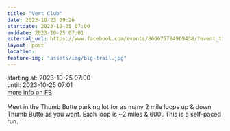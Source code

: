 ```yaml
---
title: "Vert Club"
date: 2023-10-23 09:26
startdate: 2023-10-25 07:00
enddate: 2023-10-25 07:01
external_url: https://www.facebook.com/events/866675784969438/?event_time_id=866675798302770
layout: post
location: 
feature-img: "assets/img/big-trail.jpg"
---
```


starting at: 2023-10-25 07:00<br>until: 2023-10-25 07:01<br><a href="https://www.facebook.com/events/866675784969438/?event_time_id=866675798302770">more info on FB</a><br><br>Meet in the Thumb Butte parking lot for as many 2 mile loops up & down Thumb Butte as you want. Each loop is ~2 miles & 600’. This is a self-paced run.<br>
  <br>
  
